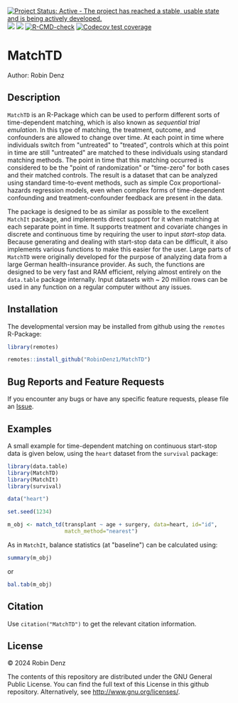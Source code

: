 <!-- badges: start -->
[![Project Status: Active - The project has reached a stable, usable state and is being actively developed.](https://www.repostatus.org/badges/latest/active.svg)](https://www.repostatus.org/#active)
[![](https://www.r-pkg.org/badges/version/MatchTD?color=green)](https://cran.r-project.org/package=MatchTD)
[![](http://cranlogs.r-pkg.org/badges/grand-total/MatchTD?color=blue)](https://cran.r-project.org/package=MatchTD)
[![R-CMD-check](https://github.com/RobinDenz1/MatchTD/actions/workflows/R-CMD-check.yaml/badge.svg)](https://github.com/RobinDenz1/MatchTD/actions/workflows/R-CMD-check.yaml)
[![Codecov test coverage](https://codecov.io/gh/RobinDenz1/MatchTD/branch/main/graph/badge.svg)](https://app.codecov.io/gh/RobinDenz1/MatchTD?branch=main)
<!-- badges: end -->

# MatchTD

Author: Robin Denz

## Description

`MatchTD` is an R-Package which can be used to perform different sorts of time-dependent matching, which is also known as *sequential trial emulation*.
In this type of matching, the treatment, outcome, and confounders are allowed to change over time. At each point in time where individuals switch from
"untreated" to "treated", controls which at this point in time are still "untreated" are matched to these individuals using standard matching methods.
The point in time that this matching occurred is considered to be the "point of randomization" or "time-zero" for both cases and their matched controls.
The result is a dataset that can be analyzed using standard time-to-event methods, such as simple Cox proportional-hazards regression models, even when
complex forms of time-dependent confounding and treatment-confounder feedback are present in the data.
 
The package is designed to be as similar as possible to the excellent `MatchIt` package, and implements direct support for it when matching at each separate point in time.
It supports treatment and covariate changes in discrete and continuous time by requiring the user to input *start-stop* data. Because generating and
dealing with start-stop data can be difficult, it also implements various functions to make this easier for the user. Large parts of `MatchTD` were originally developed for
the purpose of analyzing data from a large German health-insurance provider. As such, the functions are designed to be very fast and RAM efficient, relying almost entirely
on the `data.table` package internally. Input datasets with ~ 20 million rows can be used in any function on a regular computer without any issues.

## Installation

The developmental version may be installed from github using the `remotes` R-Package:

```R
library(remotes)

remotes::install_github("RobinDenz1/MatchTD")
```

## Bug Reports and Feature Requests

If you encounter any bugs or have any specific feature requests, please file an [Issue](https://github.com/RobinDenz1/MatchTD/issues).

## Examples

A small example for time-dependent matching on continuous start-stop data is given below, using the `heart` dataset from the `survival` package:
```R
library(data.table)
library(MatchTD)
library(MatchIt)
library(survival)

data("heart")

set.seed(1234)

m_obj <- match_td(transplant ~ age + surgery, data=heart, id="id",
                  match_method="nearest")
```
As in `MatchIt`, balance statistics (at "baseline") can be calculated using:
```R
summary(m_obj)
```
or
```R
bal.tab(m_obj)
```

## Citation

Use `citation("MatchTD")` to get the relevant citation information.

## License

© 2024 Robin Denz

The contents of this repository are distributed under the GNU General Public License. You can find the full text of this License in this github repository. Alternatively, see <http://www.gnu.org/licenses/>.
